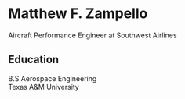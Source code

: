 # Matthew F. Zampello
Aircraft Performance Engineer at Southwest Airlines

## Education
B.S Aerospace Engineering \
Texas A&M University
